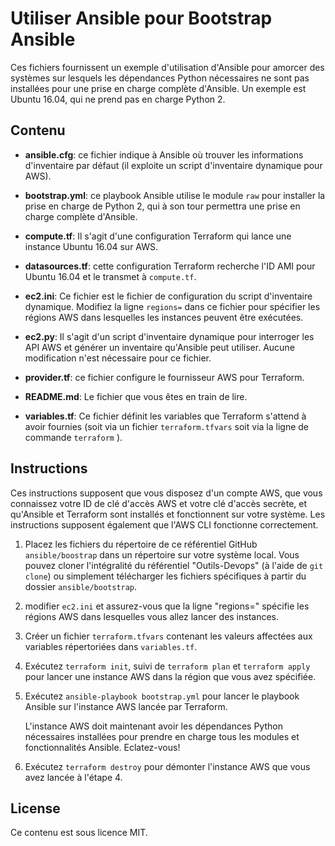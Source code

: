 # Utiliser Ansible pour Bootstrap Ansible

Ces fichiers fournissent un exemple d'utilisation d'Ansible pour amorcer des systèmes sur lesquels les dépendances Python nécessaires ne sont pas installées pour une prise en charge complète d'Ansible. Un exemple est Ubuntu 16.04, qui ne prend pas en charge Python 2.

## Contenu

* **ansible.cfg**: ce fichier indique à Ansible où trouver les informations d'inventaire par défaut (il exploite un script d'inventaire dynamique pour AWS).

* **bootstrap.yml**: ce playbook Ansible utilise le module `raw` pour installer la prise en charge de Python 2, qui à son tour permettra une prise en charge complète d'Ansible.

* **compute.tf**: Il s'agit d'une configuration Terraform qui lance une instance Ubuntu 16.04 sur AWS.

* **datasources.tf**: cette configuration Terraform recherche l'ID AMI pour Ubuntu 16.04 et le transmet à `compute.tf`.

* **ec2.ini**: Ce fichier est le fichier de configuration du script d'inventaire dynamique. Modifiez la ligne `regions=` dans ce fichier pour spécifier les régions AWS dans lesquelles les instances peuvent être exécutées.

* **ec2.py**: Il s'agit d'un script d'inventaire dynamique pour interroger les API AWS et générer un inventaire qu'Ansible peut utiliser. Aucune modification n'est nécessaire pour ce fichier.

* **provider.tf**: ce fichier configure le fournisseur AWS pour Terraform.

* **README.md**: Le fichier que vous êtes en train de lire.

* **variables.tf**: Ce fichier définit les variables que Terraform s'attend à avoir fournies (soit via un fichier `terraform.tfvars` soit via la ligne de commande `terraform` ).

## Instructions

Ces instructions supposent que vous disposez d'un compte AWS, que vous connaissez votre ID de clé d'accès AWS et votre clé d'accès secrète, et qu'Ansible et Terraform sont installés et fonctionnent sur votre système. Les instructions supposent également que l'AWS CLI fonctionne correctement.

1. Placez les fichiers du répertoire de ce référentiel GitHub `ansible/boostrap` dans un répertoire sur votre système local. Vous pouvez cloner l'intégralité du référentiel "Outils-Devops" (à l'aide de  `git clone`) ou simplement télécharger les fichiers spécifiques à partir du dossier `ansible/bootstrap`.

2. modifier `ec2.ini` et assurez-vous que la ligne "regions=" spécifie les régions AWS dans lesquelles vous allez lancer des instances.

3. Créer un fichier `terraform.tfvars` contenant les valeurs affectées aux variables répertoriées dans `variables.tf`.

4. Exécutez `terraform init`, suivi de `terraform plan` et `terraform apply` pour lancer une instance AWS dans la région que vous avez spécifiée.

5. Exécutez `ansible-playbook bootstrap.yml` pour lancer le playbook Ansible sur l'instance AWS lancée par Terraform.

    L'instance AWS doit maintenant avoir les dépendances Python nécessaires installées pour prendre en charge tous les modules et fonctionnalités Ansible. Eclatez-vous!

6. Exécutez `terraform destroy` pour démonter l'instance AWS que vous avez lancée à l'étape 4.

## License

Ce contenu est sous licence MIT.
